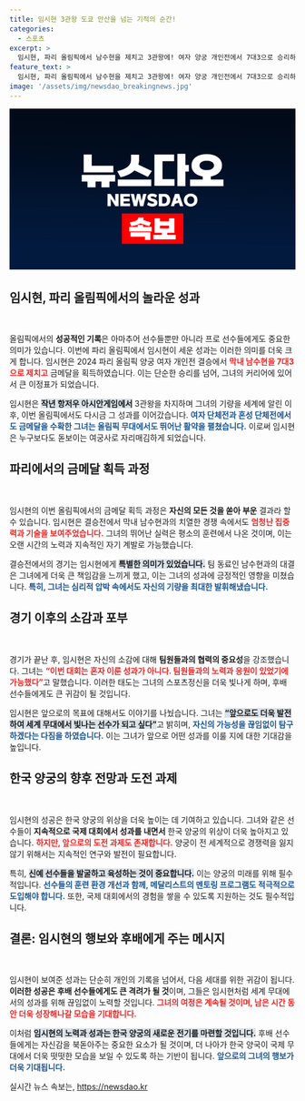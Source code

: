 ```yaml
---
title: 임시현 3관왕 도쿄 안산을 넘는 기적의 순간!
categories:
  - 스포츠
excerpt: >
  임시현, 파리 올림픽에서 남수현을 제치고 3관왕에! 여자 양궁 개인전에서 7대3으로 승리하며 금메달을 추가한 임시현은 항저우에 이어 다시 한번 세계 최강의 여궁사로 발돋움했다.
feature_text: >
  임시현, 파리 올림픽에서 남수현을 제치고 3관왕에! 여자 양궁 개인전에서 7대3으로 승리하며 금메달을 추가한 임시현은 항저우에 이어 다시 한번 세계 최강의 여궁사로 발돋움했다.
image: '/assets/img/newsdao_breakingnews.jpg'
---
```


<p><img src="/assets/img/newsdao_breakingnews.jpg" alt="flaretime 속보" /></p>

<h2 data-ke-size="size26">임시현, 파리 올림픽에서의 놀라운 성과</h2>

<p data-ke-size="size16">&nbsp;</p>

<p data-ke-size="size16">올림픽에서의 <b>성공적인 기록</b>은 아마추어 선수들뿐만 아니라 프로 선수들에게도 중요한 의미가 있습니다. 이번에 파리 올림픽에서 임시현이 세운 성과는 이러한 의미를 더욱 크게 합니다. 임시현은 2024 파리 올림픽 양궁 여자 개인전 결승에서 <b><span style="color: #ee2323;">막내 남수현을 7대3으로 제치고</span></b> 금메달을 획득하였습니다. 이는 단순한 승리를 넘어, 그녀의 커리어에 있어서 큰 이정표가 되었습니다.</p>

<p data-ke-size="size16">임시현은 <b><span style="background-color: #21538527;">작년 항저우 아시안게임에서</span></b> 3관왕을 차지하며 그녀의 기량을 세계에 알린 이후, 이번 올림픽에서도 다시금 그 성과를 이어갔습니다. <b><span style="color: #1a5490;">여자 단체전과 혼성 단체전에서도 금메달을 수확한 그녀는 올림픽 무대에서도 뛰어난 활약을 펼쳤습니다.</span></b> 이로써 임시현은 누구보다도 돋보이는 여궁사로 자리매김하게 되었습니다.</p>

<h2 data-ke-size="size26">파리에서의 금메달 획득 과정</h2>

<p data-ke-size="size16">&nbsp;</p>

<p data-ke-size="size16">임시현의 이번 올림픽에서의 금메달 획득 과정은 <b>자신의 모든 것을 쏟아 부운</b> 결과라 할 수 있습니다. 임시현은 결승전에서 막내 남수현과의 치열한 경쟁 속에서도 <b><span style="color: #ee2323;">엄청난 집중력과 기술을 보여주었습니다.</span></b> 그녀의 뛰어난 실력은 평소의 훈련에서 나온 것이며, 이는 오랜 시간의 노력과 지속적인 자기 계발로 가능했습니다.</p>

<p data-ke-size="size16">결승전에서의 경기는 임시현에게 <b><span style="background-color: #21538527;">특별한 의미가 있었습니다.</span></b> 팀 동료인 남수현과의 대결은 그녀에게 더욱 큰 책임감을 느끼게 했고, 이는 그녀의 성과에 긍정적인 영향을 미쳤습니다. <b><span style="color: #1a5490;">특히, 그녀는 심리적 압박 속에서도 자신의 기량을 최대한 발휘해냈습니다.</span></b></p>

<h2 data-ke-size="size26">경기 이후의 소감과 포부</h2>

<p data-ke-size="size16">&nbsp;</p>

<p data-ke-size="size16">경기가 끝난 후, 임시현은 자신의 소감에 대해 <b>팀원들과의 협력의 중요성</b>을 강조했습니다. 그녀는 <b><span style="color: #ee2323;">“이번 대회는 혼자 이룬 성과가 아니다. 팀원들과의 노력과 응원이 있었기에 가능했다”</span></b>고 말했습니다. 이러한 태도는 그녀의 스포츠정신을 더욱 빛나게 하며, 후배 선수들에게도 큰 귀감이 될 것입니다.</p>

<p data-ke-size="size16">임시현은 앞으로의 목표에 대해서도 이야기를 나눴습니다. 그녀는 <b><span style="background-color: #21538527;">“앞으로도 더욱 발전하여 세계 무대에서 빛나는 선수가 되고 싶다”</span></b>고 밝히며, <b><span style="color: #1a5490;">자신의 가능성을 끊임없이 탐구하겠다는 다짐을 하였습니다.</span></b> 이는 그녀가 앞으로 어떤 성과를 이룰 지에 대한 기대감을 높입니다.</p>

<h2 data-ke-size="size26">한국 양궁의 향후 전망과 도전 과제</h2>

<p data-ke-size="size16">&nbsp;</p>

<p data-ke-size="size16">임시현의 성공은 한국 양궁의 위상을 더욱 높이는 데 기여하고 있습니다. 그녀와 같은 선수들이 <b>지속적으로 국제 대회에서 성과를 내면서</b> 한국 양궁의 위상이 더욱 높아지고 있습니다. <b><span style="color: #ee2323;">하지만, 앞으로의 도전 과제도 존재합니다.</span></b> 양궁이 전 세계적으로 경쟁력을 잃지 않기 위해서는 지속적인 연구와 발전이 필요합니다.</p>

<p data-ke-size="size16">특히, <b><span style="background-color: #21538527;">신예 선수들을 발굴하고 육성하는 것이 중요합니다.</span></b> 이는 양궁의 미래를 위해 필수적입니다. <b><span style="color: #1a5490;">선수들의 훈련 환경 개선과 함께, 메달리스트의 멘토링 프로그램도 적극적으로 도입해야 합니다.</span></b> 또한, 국제 대회에서의 경험을 쌓을 수 있도록 지원하는 것도 필수적입니다.</p>

<h2 data-ke-size="size26">결론: 임시현의 행보와 후배에게 주는 메시지</h2>

<p data-ke-size="size16">&nbsp;</p>

<p data-ke-size="size16">임시현이 보여준 성과는 단순히 개인의 기록을 넘어서, 다음 세대를 위한 귀감이 됩니다. <b>이러한 성공은 후배 선수들에게도 큰 격려가 될 것</b>이며, 그들은 임시현처럼 세계 무대에서의 성과를 위해 끊임없이 노력할 것입니다. <b><span style="color: #ee2323;">그녀의 여정은 계속될 것이며, 남은 시간 동안 더욱 성장해나갈 모습을 기대합니다.</span></b></p>

<p data-ke-size="size16">이처럼 <b><span style="background-color: #21538527;">임시현의 노력과 성과는 한국 양궁의 새로운 전기를 마련할 것입니다.</span></b> 후배 선수들에게는 자신감을 북돋아주는 중요한 요소가 될 것이며, 더 나아가 한국 양국이 국제 무대에서 더욱 떳떳한 모습을 보일 수 있도록 하는 기반이 됩니다. <b><span style="color: #1a5490;">앞으로의 그녀의 행보가 더욱 기대됩니다.</span></b></p>
실시간 뉴스 속보는, <a href="https://newsdao.kr" rel="dofollow">https://newsdao.kr</a>


